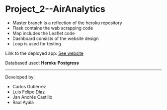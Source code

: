 # Project_2--AirAnalytics

<ul>
<li>Master branch is a reflection of the heroku repository</li>
<li>Flask contains the web scrapping code</li>
<li>Map includes the Leaflet code</li>
<li>Dashboard consists of the website design</li>
<li>Loop is used for testing</li>
</ul>

<p>Link to the deployed app: <a href="https://airanalytics.herokuapp.com/">See website</a></p>

<p>Databased used: <b>Heroku Postgress</b></p>

<hr>

<p>Developed by:<p>
<ul>
<li>Carlos Gutiérrez</li>
<li>Luis Felipe Díaz</li>
<li>Jan Andrés Castillo</li>
<li>Raul Ayala</li>
</ul>